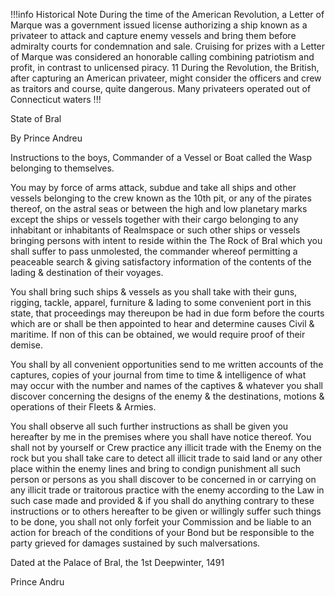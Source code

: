 !!!info Historical Note
During the time of the American Revolution, a Letter of Marque was a government issued license authorizing a ship known as a privateer to attack and capture enemy vessels and bring them before admiralty courts for condemnation and sale. Cruising for prizes with a Letter of Marque was considered an honorable calling combining patriotism and profit, in contrast to unlicensed piracy. 11 During the Revolution, the British, after capturing an American privateer, might consider the officers and crew as traitors and course, quite dangerous. Many privateers operated out of Connecticut waters
!!!

State of Bral

By Prince Andreu

Instructions to the boys, Commander of a Vessel or Boat called the Wasp belonging to themselves.

You may by force of arms attack, subdue and take all ships and other vessels 
belonging to the crew known as the 10th pit, or any of the pirates thereof, on the astral seas or 
between the high and low planetary marks except the ships or vessels together with their 
cargo belonging to any inhabitant or inhabitants of Realmspace or such other ships or 
vessels bringing persons with intent to reside within the The Rock of Bral which you shall 
suffer to pass unmolested, the commander whereof permitting a peaceable search & 
giving satisfactory information of the contents of the lading & destination of their 
voyages.

You shall bring such ships & vessels as you shall take with their guns, rigging, 
tackle, apparel, furniture & lading to some convenient port in this state, that 
proceedings may thereupon be had in due form before the courts which are or shall be 
then appointed to hear and determine causes Civil & maritime. If non of this can be obtained,
we would require proof of their demise.

You shall by all convenient opportunities send to me written accounts of the 
captures, copies of your journal from time to time & intelligence of what may occur 
with the number and names of the captives & whatever you shall discover concerning 
the designs of the enemy & the destinations, motions & operations of their Fleets & 
Armies.

You shall observe all such further instructions as shall be given you hereafter 
by me in the premises where you shall have notice thereof. You shall not by yourself or 
Crew practice any illicit trade with the Enemy on the rock but you shall take care to 
detect all illicit trade to said land or any other place within the enemy lines 
and bring to condign punishment all such person or persons as you shall 
discover to be concerned in or carrying on any illicit trade or traitorous practice with the 
enemy according to the Law in such case made and provided & if you shall do 
anything contrary to these instructions or to others hereafter to be given or willingly 
suffer such things to be done, you shall not only forfeit your Commission and be liable 
to an action for breach of the conditions of your Bond but be responsible to the party 
grieved for damages sustained by such malversations.

Dated at the Palace of Bral, the 1st Deepwinter, 1491


Prince Andru